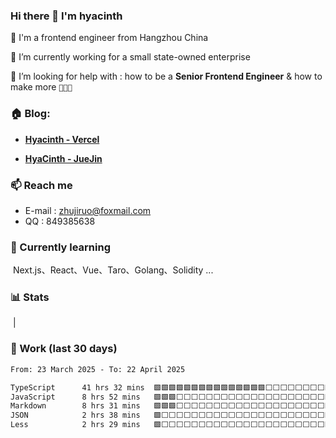### Hi there 👋 I'm hyacinth

🫡 I'm a frontend engineer from Hangzhou China

🧰 I’m currently working for a small state-owned enterprise

🤔 I’m looking for help with :  how to be a **Senior Frontend Engineer** & how to make more `💸💸💸`



### 🏠 Blog:

- **[Hyacinth - Vercel](https://hyaciovo.vercel.app)**

- **[HyaCinth - JueJin](https://juejin.cn/user/4332545970820861)**



### 📫 Reach me

- E-mail :  zhujiruo@foxmail.com
- QQ : 849385638



### 🌱 Currently learning

​	Next.js、React、Vue、Taro、Golang、Solidity ...



### 📊 Stats

<img align="center" src="https://github-readme-stats.vercel.app/api?username=hyaciovo&show_icons=true&theme=buefy&hide_border=true" alt="" /> | <img align="center" src="https://github-readme-stats.vercel.app/api/top-langs/?username=hyaciovo&layout=compact&theme=buefy&hide_border=true" alt="" />


### 🧰 Work (last 30 days)
<!--START_SECTION:waka-->

```txt
From: 23 March 2025 - To: 22 April 2025

TypeScript      41 hrs 32 mins  🟩🟩🟩🟩🟩🟩🟩🟩🟩🟩🟩🟩🟩🟩🟩⬜⬜⬜⬜⬜⬜⬜⬜⬜⬜   59.20 %
JavaScript      8 hrs 52 mins   🟩🟩🟩⬜⬜⬜⬜⬜⬜⬜⬜⬜⬜⬜⬜⬜⬜⬜⬜⬜⬜⬜⬜⬜⬜   12.64 %
Markdown        8 hrs 31 mins   🟩🟩🟩⬜⬜⬜⬜⬜⬜⬜⬜⬜⬜⬜⬜⬜⬜⬜⬜⬜⬜⬜⬜⬜⬜   12.15 %
JSON            2 hrs 38 mins   🟩⬜⬜⬜⬜⬜⬜⬜⬜⬜⬜⬜⬜⬜⬜⬜⬜⬜⬜⬜⬜⬜⬜⬜⬜   03.75 %
Less            2 hrs 29 mins   🟩⬜⬜⬜⬜⬜⬜⬜⬜⬜⬜⬜⬜⬜⬜⬜⬜⬜⬜⬜⬜⬜⬜⬜⬜   03.55 %
```

<!--END_SECTION:waka-->
